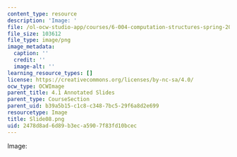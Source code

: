 ```yaml
---
content_type: resource
description: 'Image: '
file: /ol-ocw-studio-app/courses/6-004-computation-structures-spring-2017/2478d8ad6d89b3eca5907f83fd10bcec_Slide08.png
file_size: 103612
file_type: image/png
image_metadata:
  caption: ''
  credit: ''
  image-alt: ''
learning_resource_types: []
license: https://creativecommons.org/licenses/by-nc-sa/4.0/
ocw_type: OCWImage
parent_title: 4.1 Annotated Slides
parent_type: CourseSection
parent_uid: b39a5b15-c1c8-c348-7bc5-29f6a8d2e699
resourcetype: Image
title: Slide08.png
uid: 2478d8ad-6d89-b3ec-a590-7f83fd10bcec
---
```

Image: 